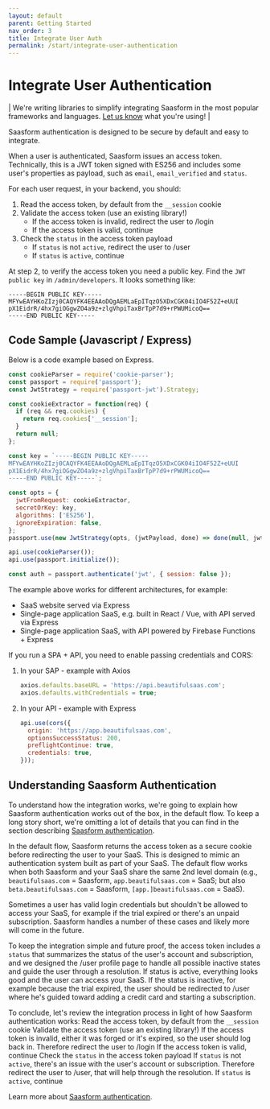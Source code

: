 ```yaml
---
layout: default
parent: Getting Started
nav_order: 3
title: Integrate User Auth
permalink: /start/integrate-user-authentication
---
```


# Integrate User Authentication

| We're writing libraries to simplify integrating Saasform in the most popular frameworks and languages. [Let us know](mailto:hello@saasform.dev) what you're using! |

Saasform authentication is designed to be secure by default and easy to integrate.

When a user is authenticated, Saasform issues an access token. Technically, this is a JWT token signed with ES256 and includes some user's properties as payload, such as `email`, `email_verified` and `status`.

For each user request, in your backend, you should:
1. Read the access token, by default from the `__session` cookie
2. Validate the access token (use an existing library!)
   - If the access token is invalid, redirect the user to <your-saasform-domain>/login
   - If the access token is valid, continue
3. Check the `status` in the access token payload
   - If `status` is not `active`, redirect the user to <your-saasform-domain>/user
   - If `status` is `active`, continue

At step 2, to verify the access token you need a public key. Find the `JWT public key` in `/admin/developers`. It looks something like:
```
-----BEGIN PUBLIC KEY-----
MFYwEAYHKoZIzj0CAQYFK4EEAAoDQgAEMLaEpITqzO5XDxCGK04iIO4F52Z+eUUI
pX1EidrR/4hx7giOGgwZO4a9z+zlgVhpiTaxBrTpP7d9+rPWUMicoQ==
-----END PUBLIC KEY-----
```

## Code Sample (Javascript / Express)

Below is a code example based on Express.
```js
const cookieParser = require('cookie-parser');
const passport = require('passport');
const JwtStrategy = require('passport-jwt').Strategy;

const cookieExtractor = function(req) {
  if (req && req.cookies) {
    return req.cookies['__session'];
  }
  return null;
};

const key = `-----BEGIN PUBLIC KEY-----
MFYwEAYHKoZIzj0CAQYFK4EEAAoDQgAEMLaEpITqzO5XDxCGK04iIO4F52Z+eUUI
pX1EidrR/4hx7giOGgwZO4a9z+zlgVhpiTaxBrTpP7d9+rPWUMicoQ==
-----END PUBLIC KEY-----`;

const opts = {
  jwtFromRequest: cookieExtractor,
  secretOrKey: key,
  algorithms: ['ES256'],
  ignoreExpiration: false,
};
passport.use(new JwtStrategy(opts, (jwtPayload, done) => done(null, jwtPayload)));

api.use(cookieParser());
api.use(passport.initialize());

const auth = passport.authenticate('jwt', { session: false });
```

The example above works for different architectures, for example:
- SaaS website served via Express
- Single-page application SaaS, e.g. built in React / Vue, with API served via Express
- Single-page application SaaS, with API powered by Firebase Functions + Express

If you run a SPA + API, you need to enable passing credentials and CORS:
1. In your SAP - example with Axios
   ```js
   axios.defaults.baseURL = 'https://api.beautifulsaas.com';
   axios.defaults.withCredentials = true;
   ```
2. In your API - example with Express
   ```js
   api.use(cors({
     origin: 'https://app.beautifulsaas.com',
     optionsSuccessStatus: 200,
     preflightContinue: true,
     credentials: true,
   }));
   ```

## Understanding Saasform Authentication

To understand how the integration works, we're going to explain how Saasform authentication works out of the box, in the default flow. To keep a long story short, we're omitting a lot of details that you can find in the section describing [Saasform authentication](/dev/auth).

In the default flow, Saasform returns the access token as a secure cookie before redirecting the user to your SaaS. This is designed to mimic an authentication system built as part of your SaaS. The default flow works when both Saasform and your SaaS share the same 2nd level domain (e.g., `beautifulsaas.com` = Saasform, `app.beautifulsaas.com` = SaaS; but also `beta.beautifulsaas.com` = Saasform, `[app.]beautifulsaas.com` = SaaS).

Sometimes a user has valid login credentials but shouldn't be allowed to access your SaaS, for example if the trial expired or there's an unpaid subscription. Saasform handles a number of these cases and likely more will come in the future.

To keep the integration simple and future proof, the access token includes a `status` that summarizes the status of the user's account and subscription, and we designed the /user profile page to handle all possible inactive states and guide the user through a resolution. If status is active, everything looks good and the user can access your SaaS. If the status is inactive, for example because the trial expired, the user should be redirected to /user where he's guided toward adding a credit card and starting a subscription.

To conclude, let's review the integration process in light of how Saasform authentication works:
Read the access token, by default from the `__session` cookie
Validate the access token (use an existing library!) 
If the access token is invalid, either it was forged or it's expired, so the user should log back in. Therefore redirect the user to /login
If the access token is valid, continue
Check the `status` in the access token payload
If `status` is not `active`, there's an issue with the user's account or subscription.
Therefore redirect the user to /user, that will help through the resolution.
If `status` is `active`, continue

Learn more about [Saasform authentication](/dev/auth).

